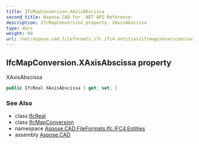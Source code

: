 ```yaml
---
title: IfcMapConversion.XAxisAbscissa
second_title: Aspose.CAD for .NET API Reference
description: IfcMapConversion property. XAxisAbscissa
type: docs
weight: 60
url: /net/aspose.cad.fileformats.ifc.ifc4.entities/ifcmapconversion/xaxisabscissa/
---
```

## IfcMapConversion.XAxisAbscissa property

XAxisAbscissa

```csharp
public IfcReal XAxisAbscissa { get; set; }
```

### See Also

* class [IfcReal](../../../aspose.cad.fileformats.ifc.ifc4.types/ifcreal/)
* class [IfcMapConversion](../)
* namespace [Aspose.CAD.FileFormats.Ifc.IFC4.Entities](../../ifcmapconversion/)
* assembly [Aspose.CAD](../../../)


